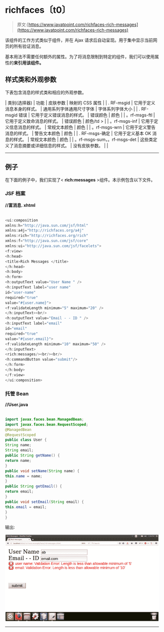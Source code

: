 # richfaces〔t0〕

> 原文:[https://www.javatpoint.com/richfaces-rich-messages](https://www.javatpoint.com/richfaces-rich-messages)

该组件的工作方式类似于<message>组件，并在 Ajax 请求后自动呈现。用于集中显示当前网页的所有验证消息。</message>

基本用法不需要任何额外的属性。为了将消息限制到特定的组件，我们可以使用属性的**来引用该组件。**

## 样式类和外观参数

下表包含消息的样式类和相应的外观参数。

| 类别(选择器) | 功能 | 皮肤参数 | 映射的 CSS 属性 |
| . RF-msgid | 它用于定义消息本身的样式。 | 通用系列字体通用尺寸字体 | 字体系列字体大小 |
| . RF-msgid 错误 | 它用于定义错误消息的样式。 | 错误颜色 | 颜色 |
| 。rf-msgs-ftl | 它用于定义致命消息的样式。 | 错误颜色 | 颜色/td > |
| 。rf-msgs-inf | 它用于定义信息消息的样式。 | 常规文本颜色 | 颜色 |
| 。rf-msgs-wrn | 它用于定义警告消息的样式。 | 警告文本颜色 | 颜色 |
| . RF-msgs-确定 | 它用于定义基本 OK 消息的样式。 | 常规文本颜色 | 颜色 |
| 。rf-msgs-sum，。rf-msgs-det | 这些类定义了消息摘要或详细信息的样式。 | 没有皮肤参数。 |  |

* * *

## 例子

在下面的例子中，我们实现了< **rich:messages** >组件。本示例包含以下文件。

### JSF 档案

**//富消息. xhtml**

```java

<ui:composition 
xmlns:h="http://java.sun.com/jsf/html"
xmlns:a4j="http://richfaces.org/a4j"
xmlns:rich="http://richfaces.org/rich"
xmlns:f="http://java.sun.com/jsf/core"
xmlns:ui="http://java.sun.com/jsf/facelets">
<f:view>
<h:head>
<title>Rich Messages </title>
</h:head>
<h:body>
<h:form>
<h:outputText value="User Name " />
<h:inputText label="user name"
id="user-name"
required="true"
value="#{user.name}">
<f:validateLength minimum="5" maximum="20" />
</h:inputText><br/>
<h:outputText value="Email - - ID " />
<h:inputText label="email"
id="email"
required="true"
value="#{user.email}">
<f:validateLength minimum="10" maximum="50" />
</h:inputText>
<rich:messages/><br/><br/>
<h:commandButton value="submit"/>
</h:form>
</h:body>
</f:view>
</ui:composition>

```

### 托管 Bean

**//User.java**

```java

import javax.faces.bean.ManagedBean;
import javax.faces.bean.RequestScoped;
@ManagedBean
@RequestScoped
public class User {
String name;
String email;
public String getName() {
return name;
}
public void setName(String name) {
this.name = name;
}
public String getEmail() {
return email;
}
public void setEmail(String email) {
this.email = email;
}
}

```

输出:

![RichFaces Messages 1](img/8e3d5f3468eb599892dd8eef939e3f71.png)

* * *